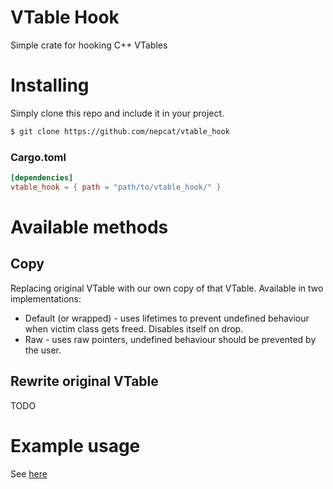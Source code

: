 # VTable Hook
Simple crate for hooking C++ VTables

# Installing
Simply clone this repo and include it in your project.
```bash
$ git clone https://github.com/nepcat/vtable_hook
```
### Cargo.toml
```toml
[dependencies]
vtable_hook = { path = "path/to/vtable_hook/" }
```

# Available methods
## Copy
Replacing original VTable with our own copy of that VTable. Available in two implementations:
* Default (or wrapped) - uses lifetimes to prevent undefined behaviour when victim class gets freed. Disables itself on drop.
* Raw - uses raw pointers, undefined behaviour should be prevented by the user.
## Rewrite original VTable
TODO

# Example usage
See [here](./examples/)